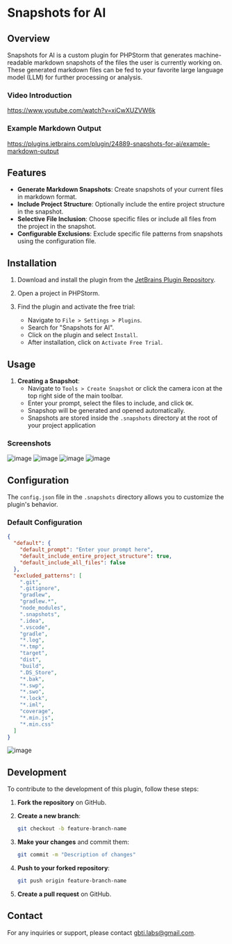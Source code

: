 # Snapshots for AI

## Overview

Snapshots for AI is a custom plugin for PHPStorm that generates machine-readable markdown snapshots of the files the user is currently working on. These generated markdown files can be fed to your favorite large language model (LLM) for further processing or analysis.

### Video Introduction

https://www.youtube.com/watch?v=xiCwXUZVW6k

### Example Markdown Output

https://plugins.jetbrains.com/plugin/24889-snapshots-for-ai/example-markdown-output

## Features

- **Generate Markdown Snapshots**: Create snapshots of your current files in markdown format.
- **Include Project Structure**: Optionally include the entire project structure in the snapshot.
- **Selective File Inclusion**: Choose specific files or include all files from the project in the snapshot.
- **Configurable Exclusions**: Exclude specific file patterns from snapshots using the configuration file.

## Installation

1. Download and install the plugin from the [JetBrains Plugin Repository](https://plugins.jetbrains.com/plugin/24889-snapshots-for-ai/).

2. Open a project in PHPStorm.

3. Find the plugin and activate the free trial:
   - Navigate to `File > Settings > Plugins`.
   - Search for "Snapshots for AI".
   - Click on the plugin and select `Install`.
   - After installation, click on `Activate Free Trial`.

## Usage

1. **Creating a Snapshot**:
    - Navigate to `Tools > Create Snapshot` or click the camera icon at the top right side of the main toolbar.
    - Enter your prompt, select the files to include, and click `OK`.
    - Snapshop will be generated and opened automatically.
    - Snapshots are stored inside the `.snapshots` directory at the root of your project application

### Screenshots

![image](https://github.com/user-attachments/assets/e71f10db-b520-49c0-a371-1fdfa604f362)
![image](https://github.com/user-attachments/assets/bfbaa1f3-6e25-4c82-bd7f-648e42c1e7ee)
![image](https://github.com/user-attachments/assets/747bda18-8573-4573-8839-2ef7d21d61eb)
![image](https://github.com/user-attachments/assets/1b5c1c4e-a7d6-4b9f-b6ad-bb0bd78b1d81)

## Configuration

The `config.json` file in the `.snapshots` directory allows you to customize the plugin's behavior.

### Default Configuration

```json
{
  "default": {
    "default_prompt": "Enter your prompt here",
    "default_include_entire_project_structure": true,
    "default_include_all_files": false
  },
  "excluded_patterns": [
    ".git",
    ".gitignore",
    "gradlew",
    "gradlew.*",
    "node_modules",
    ".snapshots",
    ".idea",
    ".vscode",
    "gradle",
    "*.log",
    "*.tmp",
    "target",
    "dist",
    "build",
    ".DS_Store",
    "*.bak",
    "*.swp",
    "*.swo",
    "*.lock",
    "*.iml",
    "coverage",
    "*.min.js",
    "*.min.css"
  ]
}
```
![image](https://github.com/user-attachments/assets/3a4db07b-7de3-4be3-9c42-0d5291736009)


## Development

To contribute to the development of this plugin, follow these steps:

1. **Fork the repository** on GitHub.

2. **Create a new branch**:
   ```bash
   git checkout -b feature-branch-name
   ```

3. **Make your changes** and commit them:
   ```bash
   git commit -m "Description of changes"
   ```

4. **Push to your forked repository**:
   ```bash
   git push origin feature-branch-name
   ```

5. **Create a pull request** on GitHub.

## Contact

For any inquiries or support, please contact [gbti.labs@gmail.com](mailto:gbti.labs@gmail.com).
